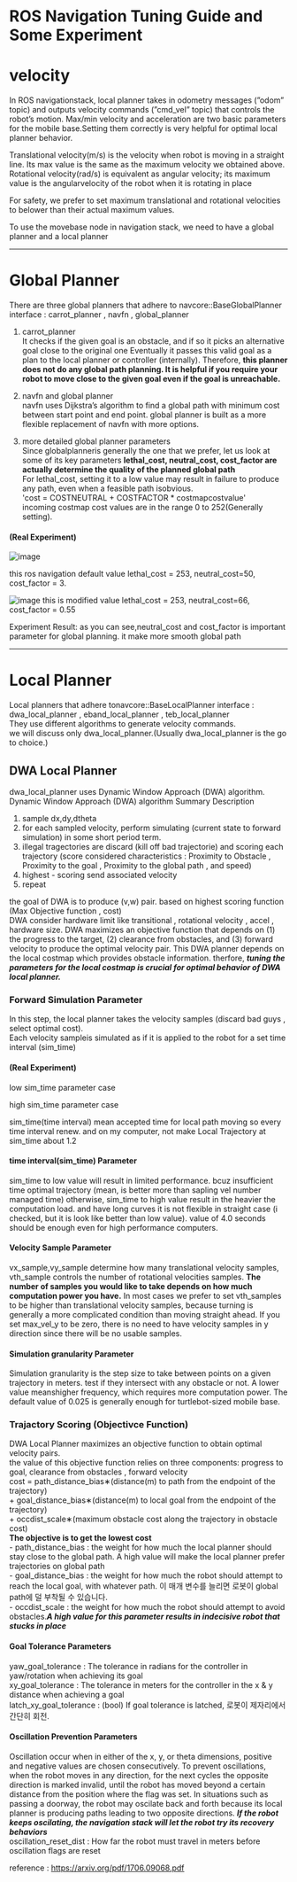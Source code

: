 # ROS Navigation Tuning Guide and Some Experiment
# velocity
 In ROS navigationstack, local planner takes in odometry messages (”odom” topic) and outputs velocity commands (”cmd_vel” topic) that controls the robot’s motion.
 Max/min  velocity  and  acceleration  are  two  basic  parameters  for  the  mobile  base.Setting  them  correctly  is  very  helpful  for  optimal  local  planner  behavior.
 
 Translational velocity(m/s) is the velocity when robot is moving in a straight line. Its max value is the same as the maximum velocity we obtained above.
 Rotational velocity(rad/s) is equivalent as angular velocity; its maximum value is the angularvelocity  of  the  robot  when  it  is  rotating  in  place
 
 For safety, we prefer to set maximum translational and rotational velocities to belower than their actual maximum values.

 To use the movebase node in navigation stack, we need to have a global planner and a local planner  <hr/>

 # Global Planner
  There are three global planners that adhere to navcore::BaseGlobalPlanner interface :
      carrot_planner , navfn , global_planner
      
1. carrot_planner<br>  It checks if the given goal is an obstacle, and if so it picks an alternative goal close to the original one
Eventually it passes this valid goal as a plan to the local planner or controller (internally).
Therefore, **this planner does not do any global path planning.
It is helpful if you require your robot to move close to the given goal even if the goal is unreachable.**

2. navfn and global planner<br>
navfn uses  Dijkstra’s  algorithm  to  find  a  global  path  with  minimum  cost  between start point and end point.
global planner is built as a more flexible replacement of navfn with more options.

3. more detailed global planner parameters<br>
Since globalplanneris generally the one that we prefer, let us look at some of its key parameters
**lethal_cost, neutral_cost, cost_factor are actually determine the quality of the planned global path**<br>
For lethal_cost, setting it to a low value may result in failure to produce any path, even when a feasible path isobvious.<br> 
    'cost = COSTNEUTRAL + COSTFACTOR * costmapcostvalue'
<br>incoming costmap cost values are in the range 0 to 252(Generally setting).
#### (Real Experiment)
![image](https://user-images.githubusercontent.com/70446214/106213583-5cbfbb00-6210-11eb-9a8a-300f4b79f657.png)

this ros navigation default value
lethal_cost = 253, neutral_cost=50, cost_factor = 3.

![image](https://user-images.githubusercontent.com/70446214/106213599-61846f00-6210-11eb-88be-cd047c2fbddd.png)
this is modified value 
lethal_cost = 253, neutral_cost=66, cost_factor = 0.55

Experiment Result: as you can see,neutral_cost and cost_factor is important parameter for global planning. it make more smooth global path<hr>

# Local Planner
Local planners that adhere tonavcore::BaseLocalPlanner interface :  dwa_local_planner , eband_local_planner , teb_local_planner<br>
They use different algorithms to generate velocity commands. <br>
we will discuss only dwa_local_planner.(Usually dwa_local_planner is the go to choice.)

## DWA Local Planner 
dwa_local_planner uses  Dynamic  Window  Approach  (DWA)  algorithm.<br>
 Dynamic  Window  Approach  (DWA)  algorithm Summary Description
 1. sample dx,dy,dtheta
 2. for each sampled velocity, perform simulating (current state to forward simulation) in some short period term.
 3. illegal tragectories are discard (kill off bad trajectorie) and scoring each trajectory (score considered characteristics : Proximity to Obstacle , Proximity to the goal , Proximity to the global path , and speed)
 4. highest - scoring send associated velocity
 5. repeat <br>
 
the goal of DWA is to produce (v,w) pair. based on highest scoring function (Max Objective function , cost)  
DWA consider hardware limit like transitional , rotational velocity , accel , hardware size. 
DWA  maximizes  an  objective  function that depends on (1) the progress to the target, (2) clearance from obstacles, and (3) forward velocity to produce the optimal velocity pair.
This DWA planner depends on the local costmap which provides obstacle information. therfore, ***tuning the parameters for the local costmap is crucial for optimal behavior of DWA local planner.*** 

### Forward Simulation Parameter

 In this step, the local planner takes the velocity samples (discard bad guys , select optimal cost).<br>
 Each velocity sampleis  simulated as if it is applied to the robot for a set time interval (sim_time)
 
#### (Real Experiment)
 low sim_time parameter case
 
 high sim_time parameter case
 
 
 sim_time(time interval) mean accepted time for local path moving so every time interval renew. and on my computer, not make Local Trajectory at sim_time about 1.2
#### time interval(sim_time) Parameter
 sim_time to low value will result in limited performance. bcuz insufficient time optimal trajectory (mean, is better more than sapling vel number managed time)
 otherwise, sim_time to high value result in the heavier the computation load. and have long curves it is not flexible in straight case (i checked, but it is    look like better than low value).
  value  of  4.0  seconds  should  be  enough  even  for  high  performance computers.
  
#### Velocity Sample Parameter
vx_sample,vy_sample determine how many translational velocity samples, vth_sample controls the number of rotational velocities samples.
 **The number of samples you would like to take depends on how much computation power you have.** 
  In most cases we prefer to set vth_samples to be higher than translational velocity samples, because turning is generally a more complicated condition than  moving straight ahead. If you set max_vel_y to be zero, there is no need to have velocity samples in y direction since there will be no usable samples. 
  
#### Simulation granularity Parameter
Simulation granularity  is the step size to take between points on a given trajectory in meters. test if they intersect with any obstacle or not.
  A lower value meanshigher frequency, which requires more computation power. The default value of 0.025 is generally enough for turtlebot-sized mobile base.
  
  
### Trajactory Scoring (Objectivce Function)
DWA Local Planner maximizes an objective function to obtain optimal velocity pairs.<br>
the value of this objective function relies on three components: progress to goal, clearance from obstacles , forward velocity <br>
    cost = path_distance_bias∗(distance(m) to path from the endpoint of the trajectory)<br> + goal_distance_bias∗(distance(m) to local goal from the endpoint of the trajectory)<br> + occdist_scale∗(maximum obstacle cost along the trajectory in obstacle cost)<br>
    **The objective is to get the lowest cost**<br>
    - path_distance_bias : the weight for how much the local planner should stay close to the global path. A high value will make the local planner prefer trajectories on global path<br>
    - goal_distance_bias : the weight for how much the robot should attempt to reach the local goal, with whatever path. 이 매개 변수를 늘리면 로봇이 global path에 덜 부착될 수 있습니다.<br>
    - occdist_scale : the weight for how much the robot should attempt to avoid obstacles.***A high value for this parameter results in indecisive robot that stucks in place***
    
#### Goal Tolerance Parameters
yaw_goal_tolerance : The tolerance in radians for the controller in yaw/rotation when achieving its goal <br>
xy_goal_tolerance : The tolerance in meters for the controller in the x & y distance when achieving a goal <br>
latch_xy_goal_tolerance : (bool) If goal tolerance is latched, 로봇이 제자리에서 간단히 회전.

#### Oscillation Prevention Parameters
Oscillation occur when in either of the x, y, or theta dimensions, positive and negative values are chosen consecutively. To prevent oscillations, when the robot moves in any direction, for the next cycles the opposite direction is marked invalid, until the robot has moved beyond a certain distance from the position where the flag was set. In situations such as passing a doorway, the robot may oscilate back and forth because its local planner is producing paths leading to two opposite directions. ***If the robot keeps oscilating, the navigation stack will let the robot try its recovery behaviors***<br>
oscillation_reset_dist : How far the robot must travel in meters before oscillation flags are reset <br>
  
reference : https://arxiv.org/pdf/1706.09068.pdf
